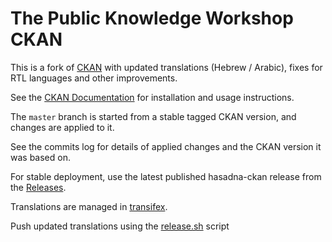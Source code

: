 # The Public Knowledge Workshop CKAN

This is a fork of [CKAN](http://ckan.org/) with updated translations (Hebrew / Arabic), fixes for RTL languages and other improvements.

See the [CKAN Documentation](http://docs.ckan.org) for installation and usage instructions.

The `master` branch is started from a stable tagged CKAN version, and changes are applied to it.

See the commits log for details of applied changes and the CKAN version it was based on.

For stable deployment, use the latest published hasadna-ckan release from the [Releases](https://github.com/hasadna/ckan/releases).

Translations are managed in [transifex](https://www.transifex.com/the-public-knowledge-workshop/hasadna-ckan/).

Push updated translations using the [release.sh](release.sh) script
